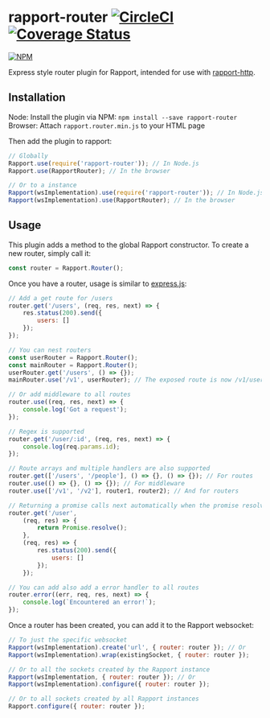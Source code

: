 # rapport-router [![CircleCI](https://circleci.com/gh/miratronix/rapport-router.svg?style=svg)](https://circleci.com/gh/miratronix/rapport-router) [![Coverage Status](https://coveralls.io/repos/github/miratronix/rapport-router/badge.svg)](https://coveralls.io/github/miratronix/rapport-router)
[![NPM](https://nodei.co/npm/rapport-router.png)](https://npmjs.org/package/rapport-router)

Express style router plugin for Rapport, intended for use with [rapport-http](https://github.com/miratronix/rapport-http).

## Installation
Node: Install the plugin via NPM: `npm install --save rapport-router`
Browser: Attach `rapport.router.min.js` to your HTML page

Then add the plugin to rapport:
```javascript
// Globally
Rapport.use(require('rapport-router')); // In Node.js
Rapport.use(RapportRouter); // In the browser

// Or to a instance
Rapport(wsImplementation).use(require('rapport-router')); // In Node.js
Rapport(wsImplementation).use(RapportRouter); // In the browser
```

## Usage
This plugin adds a method to the global Rapport constructor. To create a new router, simply call it:
```javascript
const router = Rapport.Router();
```

Once you have a router, usage is similar to [express.js](https://expressjs.com/en/guide/routing.html):
```javascript
// Add a get route for /users
router.get('/users', (req, res, next) => {
    res.status(200).send({
        users: []
    });
});

// You can nest routers
const userRouter = Rapport.Router();
const mainRouter = Rapport.Router();
userRouter.get('/users', () => {});
mainRouter.use('/v1', userRouter); // The exposed route is now /v1/users

// Or add middleware to all routes
router.use((req, res, next) => {
    console.log('Got a request'); 
});

// Regex is supported
router.get('/user/:id', (req, res, next) => {
    console.log(req.params.id);
});

// Route arrays and multiple handlers are also supported
router.get(['/users', '/people'], () => {}, () => {}); // For routes
router.use(() => {}, () => {}); // For middleware
router.use(['/v1', '/v2'], router1, router2); // And for routers

// Returning a promise calls next automatically when the promise resolves
router.get('/user', 
    (req, res) => {
        return Promise.resolve();
    },
    (req, res) => {
        res.status(200).send({
            users: []
        });
    });

// You can add also add a error handler to all routes
router.error((err, req, res, next) => {
    console.log(`Encountered an error!`);
});
```

Once a router has been created, you can add it to the Rapport websocket:
```javascript
// To just the specific websocket
Rapport(wsImplementation).create('url', { router: router }); // Or
Rapport(wsImplementation).wrap(existingSocket, { router: router });

// Or to all the sockets created by the Rapport instance
Rapport(wsImplementation, { router: router }); // Or
Rapport(wsImplementation).configure({ router: router });

// Or to all sockets created by all Rapport instances
Rapport.configure({ router: router });
```
